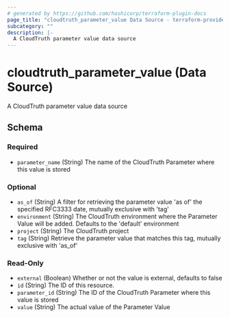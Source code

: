 ```yaml
---
# generated by https://github.com/hashicorp/terraform-plugin-docs
page_title: "cloudtruth_parameter_value Data Source - terraform-provider-cloudtruth"
subcategory: ""
description: |-
  A CloudTruth parameter value data source
---
```


# cloudtruth_parameter_value (Data Source)

A CloudTruth parameter value data source



<!-- schema generated by tfplugindocs -->
## Schema

### Required

- `parameter_name` (String) The name of the CloudTruth Parameter where this value is stored

### Optional

- `as_of` (String) A filter for retrieving the parameter value 'as of' the specified RFC3333 date, mutually exclusive with 'tag'
- `environment` (String) The CloudTruth environment where the Parameter Value will be added. Defaults to the 'default' environment
- `project` (String) The CloudTruth project
- `tag` (String) Retrieve the parameter value that matches this tag, mutually exclusive with 'as_of'

### Read-Only

- `external` (Boolean) Whether or not the value is external, defaults to false
- `id` (String) The ID of this resource.
- `parameter_id` (String) The ID of the CloudTruth Parameter where this value is stored
- `value` (String) The actual value of the Parameter Value


